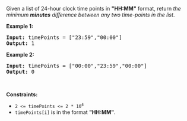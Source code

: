 Given a list of 24-hour clock time points in __"HH:MM"__ format, return _the minimum __minutes__ difference between any two time-points in the list_.
&nbsp;

__Example 1:__

<pre><strong>Input:</strong> timePoints = ["23:59","00:00"]
<strong>Output:</strong> 1
</pre>

__Example 2:__

<pre><strong>Input:</strong> timePoints = ["00:00","23:59","00:00"]
<strong>Output:</strong> 0
</pre>

&nbsp;

__Constraints:__

*   <code>2 &lt;= timePoints &lt;= 2 * 10<sup>4</sup></code>
*   `` timePoints[i] `` is in the format __"HH:MM"__.